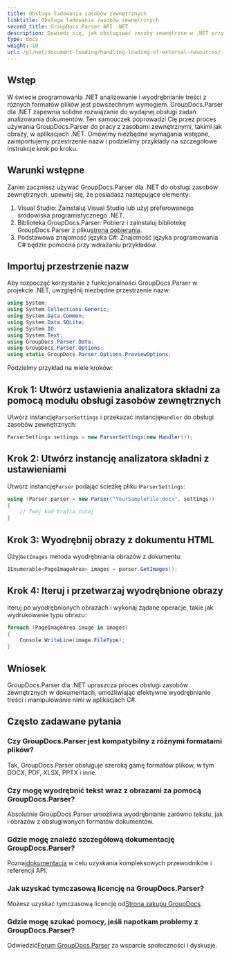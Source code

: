 ```yaml
---
title: Obsługa ładowania zasobów zewnętrznych
linktitle: Obsługa ładowania zasobów zewnętrznych
second_title: GroupDocs.Parser API .NET
description: Dowiedz się, jak obsługiwać zasoby zewnętrzne w .NET przy użyciu GroupDocs.Parser w celu wydajnego analizowania i wyodrębniania dokumentów.
type: docs
weight: 10
url: /pl/net/document-loading/handling-loading-of-external-resources/
---
```

## Wstęp
W świecie programowania .NET analizowanie i wyodrębnianie treści z różnych formatów plików jest powszechnym wymogiem. GroupDocs.Parser dla .NET zapewnia solidne rozwiązanie do wydajnej obsługi zadań analizowania dokumentów. Ten samouczek poprowadzi Cię przez proces używania GroupDocs.Parser do pracy z zasobami zewnętrznymi, takimi jak obrazy, w aplikacjach .NET. Omówimy niezbędne wymagania wstępne, zaimportujemy przestrzenie nazw i podzielimy przykłady na szczegółowe instrukcje krok po kroku.
## Warunki wstępne
Zanim zaczniesz używać GroupDocs.Parser dla .NET do obsługi zasobów zewnętrznych, upewnij się, że posiadasz następujące elementy:
1. Visual Studio: Zainstaluj Visual Studio lub użyj preferowanego środowiska programistycznego .NET.
2. Biblioteka GroupDocs.Parser: Pobierz i zainstaluj bibliotekę GroupDocs.Parser z pliku[strona pobierania](https://releases.groupdocs.com/parser/net/).
3. Podstawowa znajomość języka C#: Znajomość języka programowania C# będzie pomocna przy wdrażaniu przykładów.

## Importuj przestrzenie nazw
Aby rozpocząć korzystanie z funkcjonalności GroupDocs.Parser w projekcie .NET, uwzględnij niezbędne przestrzenie nazw:
```csharp
using System;
using System.Collections.Generic;
using System.Data.Common;
using System.Data.SQLite;
using System.IO;
using System.Text;
using GroupDocs.Parser.Data;
using GroupDocs.Parser.Options;
using static GroupDocs.Parser.Options.PreviewOptions;
```

Podzielmy przykład na wiele kroków:
## Krok 1: Utwórz ustawienia analizatora składni za pomocą modułu obsługi zasobów zewnętrznych
 Utwórz instancję`ParserSettings` i przekazać instancję`Handler` do obsługi zasobów zewnętrznych:
```csharp
ParserSettings settings = new ParserSettings(new Handler());
```
## Krok 2: Utwórz instancję analizatora składni z ustawieniami
 Utwórz instancję`Parser` podając ścieżkę pliku i`ParserSettings`:
```csharp
using (Parser parser = new Parser("YourSampleFile.docx", settings))
{
    // Twój kod trafia tutaj
}
```
## Krok 3: Wyodrębnij obrazy z dokumentu HTML
 Użyj`GetImages` metoda wyodrębniania obrazów z dokumentu:
```csharp
IEnumerable<PageImageArea> images = parser.GetImages();
```
## Krok 4: Iteruj i przetwarzaj wyodrębnione obrazy
Iteruj po wyodrębnionych obrazach i wykonaj żądane operacje, takie jak wydrukowanie typu obrazu:
```csharp
foreach (PageImageArea image in images)
{
    Console.WriteLine(image.FileType);
}
```

## Wniosek
GroupDocs.Parser dla .NET upraszcza proces obsługi zasobów zewnętrznych w dokumentach, umożliwiając efektywne wyodrębnianie treści i manipulowanie nimi w aplikacjach C#.

## Często zadawane pytania
### Czy GroupDocs.Parser jest kompatybilny z różnymi formatami plików?
Tak, GroupDocs.Parser obsługuje szeroką gamę formatów plików, w tym DOCX, PDF, XLSX, PPTX i inne.
### Czy mogę wyodrębnić tekst wraz z obrazami za pomocą GroupDocs.Parser?
Absolutnie GroupDocs.Parser umożliwia wyodrębnianie zarówno tekstu, jak i obrazów z obsługiwanych formatów dokumentów.
### Gdzie mogę znaleźć szczegółową dokumentację GroupDocs.Parser?
 Poznaj[dokumentacja](https://reference.groupdocs.com/parser/net/) w celu uzyskania kompleksowych przewodników i referencji API.
### Jak uzyskać tymczasową licencję na GroupDocs.Parser?
 Możesz uzyskać tymczasową licencję od[Strona zakupu GroupDocs](https://purchase.groupdocs.com/temporary-license/).
### Gdzie mogę szukać pomocy, jeśli napotkam problemy z GroupDocs.Parser?
 Odwiedzić[Forum GroupDocs.Parser](https://forum.groupdocs.com/c/parser/17) za wsparcie społeczności i dyskusje.